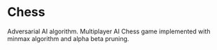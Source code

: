 # Chess
Adversarial AI algorithm.
Multiplayer AI Chess game implemented with minmax algorithm and alpha beta pruning.
